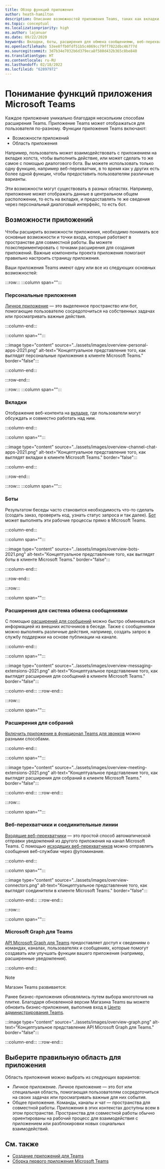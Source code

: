 ```yaml
---
title: Обзор функций приложения
author: heath-hamilton
description: Описание возможностей приложения Teams, таких как вкладки, боты, расширения для сообщений, а также веб-перехватчики и соединители; область приложения, например личные и общие приложения
ms.topic: conceptual
ms.localizationpriority: high
ms.author: lajanuar
ms.date: 09/22/2020
keywords: Вкладки, боты, расширения для обмена сообщениями, веб-перехватчики и соединители
ms.openlocfilehash: 53ee8ffb0fdf51b5c4069cc79ff7022dbc46777d
ms.sourcegitcommit: 3d7b34e7032b6d379eca8f580d432b365c8be840
ms.translationtype: HT
ms.contentlocale: ru-RU
ms.lasthandoff: 02/18/2022
ms.locfileid: "62897972"
---
```

# <a name="understand-microsoft-teams-app-features"></a>Понимание функций приложения Microsoft Teams

Каждое приложение уникально благодаря нескольким способам расширения Teams. Приложение Teams может отображаться для пользователя по-разному. Функции приложения Teams включают:

- Возможности приложений
- Область приложения

Например, пользователь может взаимодействовать с приложением на вкладке холста, чтобы выполнить действие, или может сделать то же самое с помощью диалогового бота. Вы можете использовать только одну функцию, например веб-перехватчик, в то время как у других есть более одной функции, чтобы предоставить пользователям различные варианты.

Эти возможности могут существовать в разных областях. Например, приложение может отображать данные в центральном общем расположении, то есть на вкладке, и предоставлять те же сведения через персональный диалоговый интерфейс, то есть бот.

## <a name="app-capabilities"></a>Возможности приложений

Чтобы расширить возможности приложения, необходимо понимать все основные возможности и точки входа, которые работают в пространстве для совместной работы. Вы можете поэкспериментировать с точками расширения для создания приложений. Важные компоненты проекта приложения помогают правильно настроить страницу приложения.

Ваши приложения Teams имеют одну или все из следующих основных возможностей:

:::row:::
   :::column span="":::
### <a name="personal-apps"></a>Персональные приложения

[Личное приложение](../concepts/design/personal-apps.md) — это выделенное пространство или бот, помогающие пользователю сосредоточиться на собственных задачах или просматривать важные действия.

   :::column-end:::

   :::column span="":::

:::image type="content" source="../assets/images/overview-personal-apps-2021.png" alt-text="Концептуальное представление того, как выглядят персональные приложения в клиенте Microsoft Teams." border="false":::

   :::column-end:::

:::row-end:::

:::row:::
   :::column span="":::

### <a name="tabs"></a>Вкладки

Отображение веб-контента на [вкладке](../tabs/what-are-tabs.md), где пользователи могут обсуждать и совместно работать над ним.

   :::column-end:::

   :::column span="":::

:::image type="content" source="../assets/images/overview-channel-chat-apps-2021.png" alt-text="Концептуальное представление того, как выглядят вкладки в клиенте Microsoft Teams." border="false":::

   :::column-end:::

:::row-end:::

:::row:::
   :::column span="":::

### <a name="bots"></a>Боты

Результатом беседы часто становится необходимость что-то сделать (создать заказ, проверить код, узнать статус запроса и так далее). [Бот](../bots/what-are-bots.md) может выполнять эти рабочие процессы прямо в Microsoft Teams.

   :::column-end:::

   :::column span="":::

:::image type="content" source="../assets/images/overview-bots-2021.png" alt-text="Концептуальное представление того, как выглядят боты в клиенте Microsoft Teams." border="false":::

   :::column-end:::

:::row-end:::

:::row:::

   :::column span="":::

### <a name="messaging-extensions"></a>Расширения для система обмена сообщениями

С помощью [расширений для сообщений](../messaging-extensions/what-are-messaging-extensions.md) можно быстро обмениваться информацией из внешних источников в беседе. Также с сообщениями можно выполнять различные действия, например, создать запрос в службу поддержки на основе публикации на канале.

   :::column-end:::

   :::column span="":::

:::image type="content" source="../assets/images/overview-messaging-extensions-2021.png" alt-text="Концептуальное представление того, как выглядят расширения для сообщений в клиенте Microsoft Teams." border="false":::

   :::column-end:::
:::row-end:::

:::row:::

   :::column span="":::

### <a name="meeting-extensions"></a>Расширения для собраний

[Включить приложение в функционал Teams для звонков](../apps-in-teams-meetings/design/designing-apps-in-meetings.md) можно разными способами.

   :::column-end:::

   :::column span="":::

:::image type="content" source="../assets/images/overview-meeting-extensions-2021.png" alt-text="Концептуальное представление того, как выглядят расширения для собраний в клиенте Microsoft Teams." border="false":::

   :::column-end:::
:::row-end:::

:::row:::

   :::column span="":::

### <a name="webhooks-and-connectors"></a>Веб-перехватчики и соединительные линии

[Входящие веб-перехватчики](../webhooks-and-connectors/what-are-webhooks-and-connectors.md#incoming-webhooks) — это простой способ автоматической отправки уведомлений из другого приложения на канал Microsoft Teams. С помощью [исходящих веб-перехватчиков](../webhooks-and-connectors/what-are-webhooks-and-connectors.md#outgoing-webhooks) можно отправлять сообщения веб-службам через @упоминание.

   :::column-end:::

   :::column span="":::

:::image type="content" source="../assets/images/overview-connectors.png" alt-text="Концептуальное представление того, как выглядят соединители в клиенте Microsoft Teams." border="false":::

   :::column-end:::
:::row-end:::

:::row:::

   :::column span="":::

### <a name="microsoft-graph-for-teams"></a>Microsoft Graph для Teams

[API Microsoft Graph для Teams](/graph/teams-concept-overview) предоставляет доступ к сведениям о командах, каналах, пользователях и сообщениях, которые помогут создавать или улучшать функции вашего приложения (например, расширенные уведомления).

   :::column-end:::

> [!NOTE]
> Магазин Teams развивается:
> 
> Ранее бизнес-приложения обновлялись путем выбора многоточия на плитке. Благодаря обновленной версии Магазина Teams вы можете обновить бизнес-приложения, выполнив вход в [Центр администрирования Teams](https://admin.teams.microsoft.com).

:::image type="content" source="../assets/images/overview-graph.png" alt-text="Концептуальное представление API Microsoft Graph для Teams." border="false":::

   :::column-end:::
:::row-end:::

## <a name="choose-the-correct-scope-for-your-app"></a>Выберите правильную область для приложения

Область приложения можно выбрать из следующих вариантов:

- Личное приложение. Личное приложение — это бот или специальная область, помогающая пользователям сосредоточиться на своих задачах или просматривать важные для них события.
- Общее приложение. Команды, каналы и чат — пространства для совместной работы. Приложения в этих контекстах доступны всем в этом пространстве. Пространства для совместной работы обычно ориентированы на рабочий процесс для взаимодействия с приложением или разблокировки новых социальных взаимодействий.

## <a name="see-also"></a>См. также

* [Создание приложений для Teams](../overview.md)
* [Сборка первого приложения Microsoft Teams](../build-your-first-app/build-first-app-overview.md)